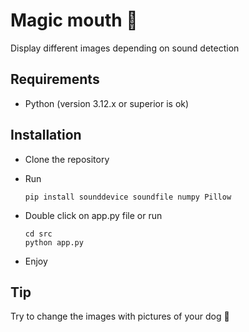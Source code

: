 # Magic mouth 👄

Display different images depending on sound detection

## Requirements

- Python (version 3.12.x or superior is ok)

## Installation

- Clone the repository

- Run

  ```
  pip install sounddevice soundfile numpy Pillow
  ```

- Double click on app.py file or run

  ```
  cd src
  python app.py
  ```

- Enjoy

## Tip

Try to change the images with pictures of your dog 🐶
